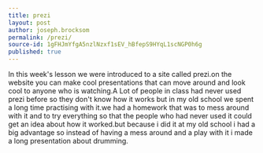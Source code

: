```yaml
---
title: prezi
layout: post
author: joseph.brocksom
permalink: /prezi/
source-id: 1gFHJmYfgA5nzlNzxf1sEV_hBfepS9HYqL1scNGP0h6g
published: true
---
```

In this week's lesson we were introduced to a site called prezi.on the website you can make cool presentations that can move around and look cool to anyone who is watching.A Lot of people in class had never used prezi before so they don't know how it works but in my old school we spent a long time practising with it.we had a homework that was to mess around with it and to try everything so that the people who had never used it could get an idea about how it worked.but because i did it at my old school i had a big advantage so instead of having a mess around and a play with it i made a long presentation about drumming.

